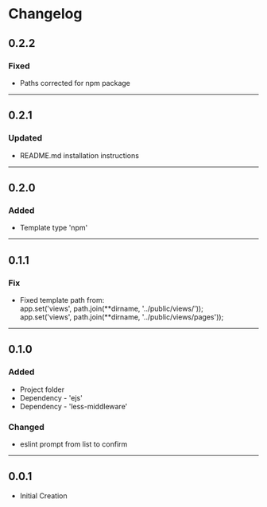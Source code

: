 # Changelog

## 0.2.2

### Fixed

- Paths corrected for npm package

---

## 0.2.1

### Updated

- README.md installation instructions

---

## 0.2.0

### Added

- Template type 'npm'

---

## 0.1.1

### Fix

- Fixed template path from: <Br>app.set('views', path.join(**dirname, '../public/views/'));<br>
  app.set('views', path.join(**dirname, '../public/views/pages'));

---

## 0.1.0

### Added

- Project folder
- Dependency - 'ejs'
- Dependency - 'less-middleware'

### Changed

- eslint prompt from list to confirm

---

## 0.0.1

- Initial Creation
